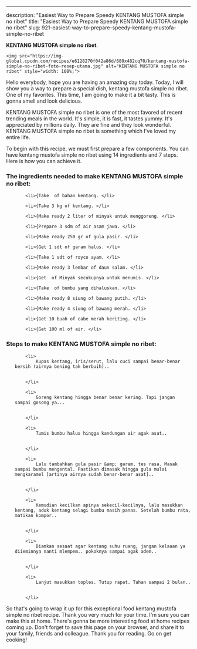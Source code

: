 ---
description: "Easiest Way to Prepare Speedy KENTANG MUSTOFA simple no ribet"
title: "Easiest Way to Prepare Speedy KENTANG MUSTOFA simple no ribet"
slug: 921-easiest-way-to-prepare-speedy-kentang-mustofa-simple-no-ribet

<p>
	<strong>KENTANG MUSTOFA simple no ribet</strong>. 
	
</p>
<p>
	
	<img src="https://img-global.cpcdn.com/recipes/e6128270f042a86d/680x482cq70/kentang-mustofa-simple-no-ribet-foto-resep-utama.jpg" alt="KENTANG MUSTOFA simple no ribet" style="width: 100%;">
	
	
</p>
<p>
	Hello everybody, hope you are having an amazing day today. Today, I will show you a way to prepare a special dish, kentang mustofa simple no ribet. One of my favorites. This time, I am going to make it a bit tasty. This is gonna smell and look delicious.
</p>
	
<p>
	KENTANG MUSTOFA simple no ribet is one of the most favored of recent trending meals in the world. It's simple, it is fast, it tastes yummy. It's appreciated by millions daily. They are fine and they look wonderful. KENTANG MUSTOFA simple no ribet is something which I've loved my entire life.
</p>
<p>
	
</p>

<p>
To begin with this recipe, we must first prepare a few components. You can have kentang mustofa simple no ribet using 14 ingredients and 7 steps. Here is how you can achieve it.
</p>

<h3>The ingredients needed to make KENTANG MUSTOFA simple no ribet:</h3>

<ol>
	
		<li>{Take  of bahan kentang. </li>
	
		<li>{Take 3 kg of kentang. </li>
	
		<li>{Make ready 2 liter of minyak untuk menggoreng. </li>
	
		<li>{Prepare 3 sdm of air asam jawa. </li>
	
		<li>{Make ready 250 gr of gula pasir. </li>
	
		<li>{Get 1 sdt of garam halus. </li>
	
		<li>{Take 1 sdt of royco ayam. </li>
	
		<li>{Make ready 3 lembar of daun salam. </li>
	
		<li>{Get  of Minyak secukupnya untuk menumis. </li>
	
		<li>{Take  of bumbu yang dihaluskan. </li>
	
		<li>{Make ready 8 siung of bawang putih. </li>
	
		<li>{Make ready 4 siung of bawang merah. </li>
	
		<li>{Get 10 buah of cabe merah keriting. </li>
	
		<li>{Get 100 ml of air. </li>
	
</ol>
<p>
	
</p>

<h3>Steps to make KENTANG MUSTOFA simple no ribet:</h3>

<ol>
	
		<li>
			Kupas kentang, iris/serut, lalu cuci sampai benar-benar bersih (airnya bening tak berbuih)..
			
			
		</li>
	
		<li>
			Goreng kentang hingga benar benar kering. Tapi jangan sampai gosong ya...
			
			
		</li>
	
		<li>
			Tumis bumbu halus hingga kandungan air agak asat..
			
			
		</li>
	
		<li>
			Lalu tambahkan gula pasir &amp; garam, tes rasa. Masak sampai bumbu mengental. Pastikan dimasak hingga gula mulai mengkaramel [artinya airnya sudah benar-benar asat]..
			
			
		</li>
	
		<li>
			Kemudian kecilkan apinya sekecil-kecilnya, lalu masukkan kentang, aduk kentang selagi bumbu masih panas. Setelah bumbu rata, matikan kompor..
			
			
		</li>
	
		<li>
			Diamkan sesaat agar kentang suhu ruang, jangan kelaaan ya diieminnya nanti mlempem.. pokoknya sampai agak adem..
			
			
		</li>
	
		<li>
			Lanjut masukkan toples. Tutup rapat. Tahan sampai 2 bulan..
			
			
		</li>
	
</ol>

<p>
	
</p>

<p>
	So that's going to wrap it up for this exceptional food kentang mustofa simple no ribet recipe. Thank you very much for your time. I'm sure you can make this at home. There's gonna be more interesting food at home recipes coming up. Don't forget to save this page on your browser, and share it to your family, friends and colleague. Thank you for reading. Go on get cooking!
</p>
